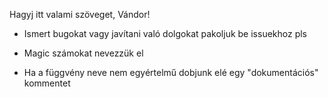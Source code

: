 Hagyj itt valami szöveget, Vándor!


* Ismert bugokat vagy javítani való dolgokat pakoljuk be issuekhoz pls

* Magic számokat nevezzük el

* Ha a függvény neve nem egyértelmű dobjunk elé egy "dokumentációs" kommentet
